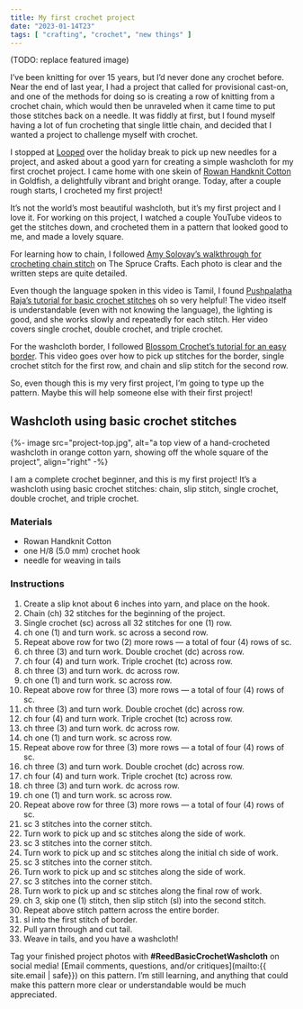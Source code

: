 ```yaml
---
title: My first crochet project
date: "2023-01-14T23"
tags: [ "crafting", "crochet", "new things" ]
---
```


(TODO: replace featured image)

I’ve been knitting for over 15 years, but I’d never done any crochet before. Near the end of last year, I had a project that called for provisional cast-on, and one of the methods for doing so is creating a row of knitting from a crochet chain, which would then be unraveled when it came time to put those stitches back on a needle. It was fiddly at first, but I found myself having a lot of fun crocheting that single little chain, and decided that I wanted a project to challenge myself with crochet.

I stopped at [Looped](https://loopedyarnworks.com/) over the holiday break to pick up new needles for a project, and asked about a good yarn for creating a simple washcloth for my first crochet project. I came home with one skein of [Rowan Handknit Cotton](https://knitrowan.com/en/products/handknit-cotton?taxon_id=875) in Goldfish, a delightfully vibrant and bright orange. Today, after a couple rough starts, I crocheted my first project!

It’s not the world’s most beautiful washcloth, but it’s my first project and I love it. For working on this project, I watched a couple YouTube videos to get the stitches down, and crocheted them in a pattern that looked good to me, and made a lovely square.

For learning how to chain, I followed [Amy Solovay’s walkthrough for crocheting chain stitch](https://www.thesprucecrafts.com/chain-stitch-crochet-photo-tutorial-979078) on The Spruce Crafts. Each photo is clear and the written steps are quite detailed.

Even though the language spoken in this video is Tamil, I found [Pushpalatha Raja’s tutorial for basic crochet stitches](https://youtu.be/5u6wyHw3G64) oh so very helpful! The video itself is understandable (even with not knowing the language), the lighting is good, and she works slowly and repeatedly for each stitch. Her video covers single crochet, double crochet, and triple crochet.

For the washcloth border, I followed [Blossom Crochet’s tutorial for an easy border](https://youtu.be/gnZC82tg6oM). This video goes over how to pick up stitches for the border, single crochet stitch for the first row, and chain and slip stitch for the second row.

So, even though this is my very first project, I’m going to type up the pattern. Maybe this will help someone else with their first project!

## Washcloth using basic crochet stitches

{%- image src="project-top.jpg", alt="a top view of a hand-crocheted washcloth in orange cotton yarn, showing off the whole square of the project", align="right" -%}

I am a complete crochet beginner, and this is my first project! It’s a washcloth using basic crochet stitches: chain, slip stitch, single crochet, double crochet, and triple crochet.

### Materials

- Rowan Handknit Cotton
- one H/8 (5.0 mm) crochet hook
- needle for weaving in tails

### Instructions

1. Create a slip knot about 6 inches into yarn, and place on the hook.
1. Chain (ch) 32 stitches for the beginning of the project.
1. Single crochet (sc) across all 32 stitches for one (1) row.
1. ch one (1) and turn work. sc across a second row.
1. Repeat above row for two (2) more rows &#8212; a total of four (4) rows of sc.
1. ch three (3) and turn work. Double crochet (dc) across row.
1. ch four (4) and turn work. Triple crochet (tc) across row.
1. ch three (3) and turn work. dc across row.
1. ch one (1) and turn work. sc across row.
1. Repeat above row for three (3) more rows &#8212; a total of four (4) rows of sc.
1. ch three (3) and turn work. Double crochet (dc) across row.
1. ch four (4) and turn work. Triple crochet (tc) across row.
1. ch three (3) and turn work. dc across row.
1. ch one (1) and turn work. sc across row.
1. Repeat above row for three (3) more rows &#8212; a total of four (4) rows of sc.
1. ch three (3) and turn work. Double crochet (dc) across row.
1. ch four (4) and turn work. Triple crochet (tc) across row.
1. ch three (3) and turn work. dc across row.
1. ch one (1) and turn work. sc across row.
1. Repeat above row for three (3) more rows &#8212; a total of four (4) rows of sc.
1. sc 3 stitches into the corner stitch.
1. Turn work to pick up and sc stitches along the side of work.
1. sc 3 stitches into the corner stitch.
1. Turn work to pick up and sc stitches along the initial ch side of work.
1. sc 3 stitches into the corner stitch.
1. Turn work to pick up and sc stitches along the side of work.
1. sc 3 stitches into the corner stitch.
1. Turn work to pick up and sc stitches along the final row of work.
1. ch 3, skip one (1) stitch, then slip stitch (sl) into the second stitch.
1. Repeat above stitch pattern across the entire border.
1. sl into the first stitch of border.
1. Pull yarn through and cut tail.
1. Weave in tails, and you have a washcloth!

Tag your finished project photos with **#ReedBasicCrochetWashcloth** on social media! [Email comments, questions, and/or critiques](mailto:{{ site.email | safe}}) on this pattern. I’m still learning, and anything that could make this pattern more clear or understandable would be much appreciated.
